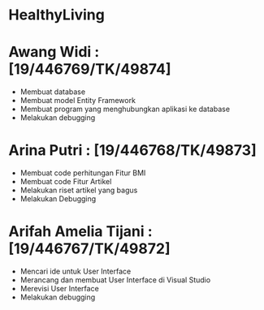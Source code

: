 # HealthyLiving

# Awang Widi : [19/446769/TK/49874]
- Membuat database
- Membuat model Entity Framework
- Membuat program yang menghubungkan aplikasi ke database
- Melakukan debugging

# Arina Putri : [19/446768/TK/49873]
- Membuat code perhitungan Fitur BMI
- Membuat code Fitur Artikel
- Melakukan riset artikel yang bagus
- Melakukan Debugging

# Arifah Amelia Tijani : [19/446767/TK/49872]
- Mencari ide untuk User Interface
- Merancang dan membuat User Interface di Visual Studio
- Merevisi User Interface
- Melakukan debugging
